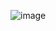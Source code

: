 ![image](https://user-images.githubusercontent.com/49670068/105002637-f64ed600-5a74-11eb-9963-fe217ac78db1.png)
